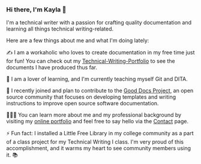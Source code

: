 ### Hi there, I'm Kayla 👋

I'm a technical writer with a passion for crafting quality documentation and learning all things technical writing-related. 

Here are a few things about me and what I'm doing lately:

✍️ I am a workaholic who loves to create documentation in my free time just for fun! You can check out my [Technical-Writing-Portfolio](https://github.com/heykayla/Technical-Writing-Portfolio) to see the documents I have produced thus far. 

🌱 I am a lover of learning, and I'm currently teaching myself Git and DITA.

🐙 I recently joined and plan to contribute to the [Good Docs Project](https://thegooddocsproject.dev/), an open source community that focuses on developing templates and writing instructions to improve open source software documentation.

👩🏻‍💻 You can learn more about me and my professional background by visiting my [online portfolio](kaylamorales.com) and feel free to say hello via the [Contact](https://kaylamorales.com/contact) page. 

⚡ Fun fact: I installed a Little Free Library in my college community as a part of a class project for my Technical Writing I class. I'm very proud of this accomplishment, and it warms my heart to see community members using it. 📚
